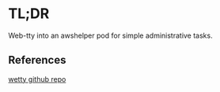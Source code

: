 # TL;DR

Web-tty into an awshelper pod for simple administrative tasks.

## References

[wetty github repo](https://github.com/uc-cdis/ws-storage)
